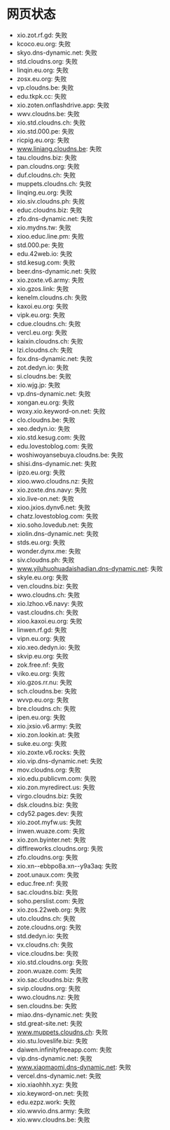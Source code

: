 # 网页状态
- xio.zot.rf.gd: 失败
- kcoco.eu.org: 失败
- skyo.dns-dynamic.net: 失败
- std.cloudns.org: 失败
- linqin.eu.org: 失败
- zosx.eu.org: 失败
- vp.cloudns.be: 失败
- edu.tkpk.cc: 失败
- xio.zoten.onflashdrive.app: 失败
- wwv.cloudns.be: 失败
- xio.std.cloudns.ch: 失败
- xio.std.000.pe: 失败
- ricpig.eu.org: 失败
- www.liniang.cloudns.be: 失败
- tau.cloudns.biz: 失败
- pan.cloudns.org: 失败
- duf.cloudns.ch: 失败
- muppets.cloudns.ch: 失败
- linqing.eu.org: 失败
- xio.siv.cloudns.ph: 失败
- educ.cloudns.biz: 失败
- zfo.dns-dynamic.net: 失败
- xio.mydns.tw: 失败
- xioo.educ.line.pm: 失败
- std.000.pe: 失败
- edu.42web.io: 失败
- std.kesug.com: 失败
- beer.dns-dynamic.net: 失败
- xio.zoxte.v6.army: 失败
- xio.gzos.link: 失败
- kenelm.cloudns.ch: 失败
- kaxoi.eu.org: 失败
- vipk.eu.org: 失败
- cdue.cloudns.ch: 失败
- vercl.eu.org: 失败
- kaixin.cloudns.ch: 失败
- lzi.cloudns.ch: 失败
- fox.dns-dynamic.net: 失败
- zot.dedyn.io: 失败
- si.cloudns.be: 失败
- xio.wjg.jp: 失败
- vp.dns-dynamic.net: 失败
- xongan.eu.org: 失败
- woxy.xio.keyword-on.net: 失败
- clo.cloudns.be: 失败
- xeo.dedyn.io: 失败
- xio.std.kesug.com: 失败
- edu.lovestoblog.com: 失败
- woshiwoyansebuya.cloudns.be: 失败
- shisi.dns-dynamic.net: 失败
- ipzo.eu.org: 失败
- xioo.wwo.cloudns.nz: 失败
- xio.zoxte.dns.navy: 失败
- xio.live-on.net: 失败
- xioo.jxios.dynv6.net: 失败
- chatz.lovestoblog.com: 失败
- xio.soho.lovedub.net: 失败
- xiolin.dns-dynamic.net: 失败
- stds.eu.org: 失败
- wonder.dynx.me: 失败
- siv.cloudns.ph: 失败
- www.yiluhuohuadaishadian.dns-dynamic.net: 失败
- skyle.eu.org: 失败
- ven.cloudns.biz: 失败
- wwo.cloudns.ch: 失败
- xio.lzhoo.v6.navy: 失败
- vast.cloudns.ch: 失败
- xioo.kaxoi.eu.org: 失败
- linwen.rf.gd: 失败
- vipn.eu.org: 失败
- xio.xeo.dedyn.io: 失败
- skvip.eu.org: 失败
- zok.free.nf: 失败
- viko.eu.org: 失败
- xio.gzos.rr.nu: 失败
- sch.cloudns.be: 失败
- wvvp.eu.org: 失败
- bre.cloudns.ch: 失败
- ipen.eu.org: 失败
- xio.jxsio.v6.army: 失败
- xio.zon.lookin.at: 失败
- suke.eu.org: 失败
- xio.zoxte.v6.rocks: 失败
- xio.vip.dns-dynamic.net: 失败
- mov.cloudns.org: 失败
- xio.edu.publicvm.com: 失败
- xio.zon.myredirect.us: 失败
- virgo.cloudns.biz: 失败
- dsk.cloudns.biz: 失败
- cdy52.pages.dev: 失败
- xio.zoot.myfw.us: 失败
- inwen.wuaze.com: 失败
- xio.zon.byinter.net: 失败
- diffireworks.cloudns.org: 失败
- zfo.cloudns.org: 失败
- xio.xn--ebbpo8a.xn--y9a3aq: 失败
- zoot.unaux.com: 失败
- educ.free.nf: 失败
- sac.cloudns.biz: 失败
- soho.perslist.com: 失败
- xio.zos.22web.org: 失败
- uto.cloudns.ch: 失败
- zote.cloudns.org: 失败
- std.dedyn.io: 失败
- vx.cloudns.ch: 失败
- vice.cloudns.be: 失败
- xio.std.cloudns.org: 失败
- zoon.wuaze.com: 失败
- xio.sac.cloudns.biz: 失败
- svip.cloudns.org: 失败
- wwo.cloudns.nz: 失败
- sen.cloudns.be: 失败
- miao.dns-dynamic.net: 失败
- std.great-site.net: 失败
- www.muppets.cloudns.ch: 失败
- xio.stu.loveslife.biz: 失败
- daiwen.infinityfreeapp.com: 失败
- vip.dns-dynamic.net: 失败
- www.xiaomaomi.dns-dynamic.net: 失败
- vercel.dns-dynamic.net: 失败
- xio.xiaohhh.xyz: 失败
- xio.keyword-on.net: 失败
- edu.ezpz.work: 失败
- xio.wwvio.dns.army: 失败
- xio.wwv.cloudns.be: 失败
